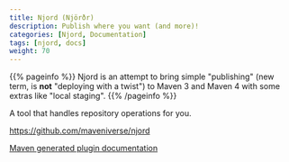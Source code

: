 ```yaml
---
title: Njord (Njörðr)
description: Publish where you want (and more)!
categories: [Njord, Documentation]
tags: [njord, docs]
weight: 70
---
```


{{% pageinfo %}}
Njord is an attempt to bring simple "publishing" (new term, is **not** "deploying with a twist") to Maven 3 and Maven 4
with some extras like "local staging".
{{% /pageinfo %}}

A tool that handles repository operations for you.

https://github.com/maveniverse/njord

[Maven generated plugin documentation](plugin-documentation/plugin-info.html)